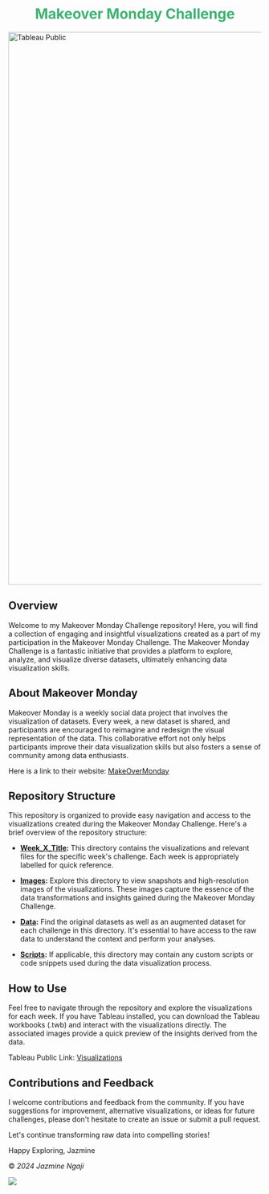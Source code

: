 <h1 align="center" style="color:MediumSeaGreen;"> <b> Makeover Monday Challenge </b></h1>

<img src="https://www.tableau.com/sites/default/files/2023-01/TableaPublicCE.png" alt="Tableau Public" width="1100" align="center">


## Overview

Welcome to my Makeover Monday Challenge repository! Here, you will find a collection of engaging and insightful visualizations created as a part of my participation in the Makeover Monday Challenge. The Makeover Monday Challenge is a fantastic initiative that provides a platform to explore, analyze, and visualize diverse datasets, ultimately enhancing data visualization skills.

## About Makeover Monday

Makeover Monday is a weekly social data project that involves the visualization of datasets. Every week, a new dataset is shared, and participants are encouraged to reimagine and redesign the visual representation of the data. This collaborative effort not only helps participants improve their data visualization skills but also fosters a sense of community among data enthusiasts.

Here is a link to their website: [MakeOverMonday](https://makeovermonday.co.uk/)

## Repository Structure

This repository is organized to provide easy navigation and access to the visualizations created during the Makeover Monday Challenge. Here's a brief overview of the repository structure:

- **[Week_X_Title](Week_X_Title):** This directory contains the visualizations and relevant files for the specific week's challenge. Each week is appropriately labelled for quick reference.

- **[Images](Images):** Explore this directory to view snapshots and high-resolution images of the visualizations. These images capture the essence of the data transformations and insights gained during the Makeover Monday Challenge.

- **[Data](Data):** Find the original datasets as well as an augmented dataset for each challenge in this directory. It's essential to have access to the raw data to understand the context and perform your analyses.

- **[Scripts](Scripts):** If applicable, this directory may contain any custom scripts or code snippets used during the data visualization process.

## How to Use

Feel free to navigate through the repository and explore the visualizations for each week. If you have Tableau installed, you can download the Tableau workbooks (.twb) and interact with the visualizations directly. The associated images provide a quick preview of the insights derived from the data.

Tableau Public Link: [Visualizations](https://public.tableau.com/app/profile/jazminengaji)

## Contributions and Feedback

I welcome contributions and feedback from the community. If you have suggestions for improvement, alternative visualizations, or ideas for future challenges, please don't hesitate to create an issue or submit a pull request.

Let's continue transforming raw data into compelling stories!


Happy Exploring,
Jazmine




© <i>2024 Jazmine Ngaji </i>

[![](https://visitcount.itsvg.in/api?id=JZMN&label=%20Views&color=1&icon=5&pretty=true)](https://visitcount.itsvg.in)
